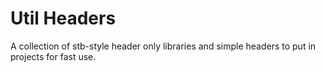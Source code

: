 # Util Headers

A collection of stb-style header only libraries and simple headers to put in projects for fast use.
